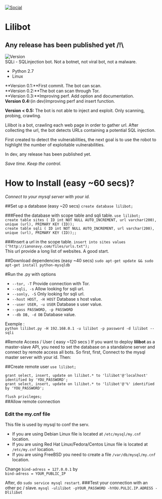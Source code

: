 [![Social](https://img.shields.io/badge/Twitter-W0x404-blue.svg?style=flat-square)](http://www.twitter.com/W0x404)

# Lilibot
## Any release has been published yet /!\
![Version](https://img.shields.io/badge/Version-0.3-lightgrey.svg?style=flat-square)</br> 
SQLi - SQLinjection bot. Not a botnet, not viral bot,  not a malware.
- Python 2.7
- Linux

**Version 0.1:**First commit. The bot can scan.</br>
**Version 0.2:**The bot can scan through Tor.</br>
**Version 0.3:**Improving perf. Add option and documentation.</br>
**Version 0.4:**(in dev)Improving perf and insert function.</br>

**Version < 0.5:**
       The bot is not able to inject and exploit. Only scanning, probing, crawling.
       

Lilibot is a bot, crawling each web page in order to gather url. After collecting the url, the bot detects URLs containing a potential SQL injection.

First created to detect the vulnerabilities, the next goal is to use the robot to highlight the number of exploitable vulnerabilities.

In dev, any release has been published yet.

*Save time. Keep the control.*

# How to Install (easy ~60 secs)?
*Connect to your mysql server with your id.*

##Set up a database (easy ~20 secs)
`create database lilibot;`

###Feed the database with scope table and sqli table.
`use lilibot;`</br>
`create table sites ( ID int NOT NULL AUTO_INCREMENT, url varchar(200), unique (url), PRIMARY KEY (ID));`</br>
`create table sqli ( ID int NOT NULL AUTO_INCREMENT, url varchar(200), unique (url), PRIMARY KEY (ID));;`</br>

###Insert a url in the scope table.
`insert into sites values ("http://ianonavy.com/files/urls.txt");`</br>
This url provide a long list of websites. A good start.

##Download dependencies (easy ~40 secs)
`sudo apt-get update && sudo apt-get install python-mysqldb` 

#Run the .py with options
* `--tor, -T`             Provide connection with Tor.
* `--sqli, -s`            Allow looking for sqli url.
* `--sonly, -S`           Only looking for sqli url.
* `--host HOST, -H HOST`  Database s host value.
* `--user USER, -u USER`  Database s user value.
* `--pass PASSWORD, -p PASSWORD`
* `--db DB, -d DB`  Database value.

Exemple : </br>
`python lilibot.py -H 192.168.0.1 -u lilibot -p password -d lilibot --sqli`


#Remote Access / User ( easy ~120 secs )
If you want to deploy **lilibot** as a master-slave API, you need to set the database on a standalone server and connect by remote access all bots.
So first, first, Connect to the mysql master server with your id.
Then:

##Create remote user
`use lilibot;`</br> 

`grant select, insert, update on lilibot.* to 'lilibot'@'localhost' identified by 'YOU_PASSWORD';`</br>
`grant select, insert, update on lilibot.* to 'lilibot'@'%' identified by 'YOU_PASSWORD';`</br>

`flush privileges;`</br>
##Allow remote connection

### Edit the my.cnf file
This file is used by mysql to conf the serv.
* If you are using Debian Linux file is located at `/etc/mysql/my.cnf` location.
* If you are using Red Hat Linux/Fedora/Centos Linux file is located at `/etc/my.cnf` location.
* If you are using FreeBSD you need to create a file `/var/db/mysql/my.cnf` location.

Change `bind-adress = 127.0.0.1` by </br>
       `bind-adress = YOUR_PUBLIC_IP`

After, do `sudo service mysql restart`.
###Test your connection with an other pc / slave.
`mysql -ulilibot -pYOUR_PASSWORD -hYOU.PULIC.IP.ADRESS -Dlilibot`
